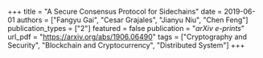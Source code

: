 +++
title = "A Secure Consensus Protocol for Sidechains"
date = 2019-06-01
authors = ["Fangyu Gai", "Cesar Grajales", "Jianyu Niu", "Chen Feng"]
publication_types = ["2"]
featured = false
publication = "*arXiv e-prints*"
url_pdf = "https://arxiv.org/abs/1906.06490"
tags = ["Cryptography and Security", "Blockchain and Cryptocurrency", "Distributed System"]
+++
